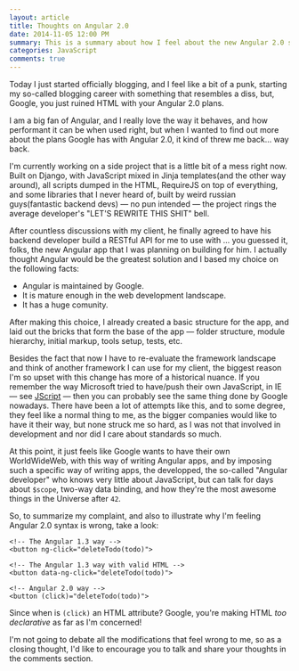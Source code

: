 ```yaml
---
layout: article
title: Thoughts on Angular 2.0
date: 2014-11-05 12:00 PM
summary: This is a summary about how I feel about the new Angular 2.0 syntax, in relation to the WWW, and web standards. This is an opinion that many of my friends who use Angular for their projects share, so I thought it's worth expanding on the subject.
categories: JavaScript
comments: true
---
```


Today I just started officially blogging, and I feel like a bit of a punk, starting my so-called blogging career with something that resembles a diss, but, Google, you just ruined HTML with your Angular 2.0 plans.

I am a big fan of Angular, and I really love the way it behaves, and how performant it can be when used right, but when I wanted to find out more about the plans Google has with Angular 2.0, it kind of threw me back... way back. 

I'm currently working on a side project that is a little bit of a mess right now. Built on Django, with JavaScript mixed in Jinja templates(and the other way around), all scripts dumped in the HTML, RequireJS on top of everything, and some libraries that I never heard of, built by weird russian guys(fantastic backend devs) &mdash; no pun intended &mdash; the project rings the average developer's "LET'S REWRITE THIS SHIT" bell. 

After countless discussions with my client, he finally agreed to have his backend developer build a RESTful API for me to use with ... you guessed it, folks, the new Angular app that I was planning on building for him. 
I actually thought Angular would be the greatest solution and I based my choice on the following facts:

* Angular is maintained by Google.
* It is mature enough in the web development landscape.
* It has a huge comunity.

After making this choice, I already created a basic structure for the app, and laid out the bricks that form the base of the app &mdash; folder structure, module hierarchy, initial markup, tools setup, tests, etc.

Besides the fact that now I have to re-evaluate the framework landscape and think of another framework I can use for my client, the biggest reason I'm so upset with this change has more of a historical nuance. 
If you remember the way Microsoft tried to have/push their own JavaScript, in IE &mdash; see [JScript](http://en.wikipedia.org/wiki/JScript) &mdash; then you can probably see the same thing done by Google nowadays. There have been a lot of attempts like this, and to some degree, they feel like a normal thing to me, as the bigger companies would like to have it their way, but none struck me so hard, as I was not that involved in development and nor did I care about standards so much.

At this point, it just feels like Google wants to have their own WorldWideWeb, with this way of writing Angular apps, and by imposing such a specific way of writing apps, the developped, the so-called "Angular developer" who knows very little about JavaScript, but can talk for days about `$scope`, two-way data binding, and how they're the most awesome things in the Universe after `42`.

So, to summarize my complaint, and also to illustrate why I'm feeling Angular 2.0 syntax is wrong, take a look:
    
    <!-- The Angular 1.3 way -->
    <button ng-click="deleteTodo(todo)">

    <!-- The Angular 1.3 way with valid HTML -->
    <button data-ng-click="deleteTodo(todo)">

    <!-- Angular 2.0 way -->
    <button (click)="deleteTodo(todo)">

Since when is `(click)` an HTML attribute? Google, you're making HTML *too declarative* as far as I'm concerned!

I'm not going to debate all the modifications that feel wrong to me, so as a closing thought, I'd like to encourage you to talk and share your thoughts in the comments section.


